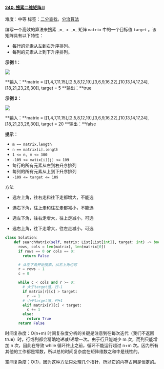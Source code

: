 #### [240\. 搜索二维矩阵 II](https://leetcode-cn.com/problems/search-a-2d-matrix-ii/)

难度：中等
标签：[二分查找](../原理/二分查找.md)，[分治算法](../原理/分治算法.md)

编写一个高效的算法来搜索 `_m_ x _n_` 矩阵 `matrix` 中的一个目标值 `target` 。该矩阵具有以下特性：

-   每行的元素从左到右升序排列。
-   每列的元素从上到下升序排列。

**示例 1：**

![](https://assets.leetcode-cn.com/aliyun-lc-upload/uploads/2020/11/25/searchgrid2.jpg)

**输入：**matrix = \[\[1,4,7,11,15\],\[2,5,8,12,19\],\[3,6,9,16,22\],\[10,13,14,17,24\],\[18,21,23,26,30\]\], target = 5
**输出：**true

**示例 2：**

![](https://assets.leetcode-cn.com/aliyun-lc-upload/uploads/2020/11/25/searchgrid.jpg)

**输入：**matrix = \[\[1,4,7,11,15\],\[2,5,8,12,19\],\[3,6,9,16,22\],\[10,13,14,17,24\],\[18,21,23,26,30\]\], target = 20
**输出：**false

**提示：**

-   `m == matrix.length`
-   `n == matrix[i].length`
-   `1 <= n, m <= 300`
-   `-109 <= matix[i][j] <= 109`
-   每行的所有元素从左到右升序排列
-   每列的所有元素从上到下升序排列
-   `-109 <= target <= 109`



方法

-   选左上角，往右走和往下走都增大，不能选
    
-   选右下角，往上走和往左走都减小，不能选
    
-   选左下角，往右走增大，往上走减小，可选
    
-   选右上角，往下走增大，往左走减小，可选



```python
class Solution:
    def searchMatrix(self, matrix: List[List[int]], target: int) -> bool:
      rows, cols = len(matrix), len(matrix[0])
      if rows == 0 or cols == 0:
        return False

      # 从左下角开始搜索，从右上角也可
      r = rows - 1
      c = 0

      while c < cols and r >= 0:
        # 大于target值，行-1
        if matrix[r][c] > target:
          r -= 1
        # 小于target值，列+1
        elif matrix[r][c] < target:
          c += 1
        else:
          return True
      return False
```

时间复杂度：O(n+m)
时间复杂度分析的关键是注意到在每次迭代（我们不返回 true）时，行或列都会精确地递减/递增一次。由于行只能减少 m 次，而列只能增加 n 次，因此在导致 while 循环终止之前，循环不能运行超过 n+m 次。因为所有其他的工作都是常数，所以总的时间复杂度在矩阵维数之和中是线性的。

空间复杂度：O(1)，因为这种方法只处理几个指针，所以它的内存占用是恒定的。
